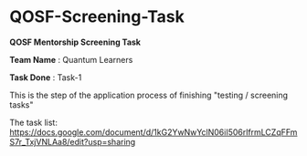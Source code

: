 # QOSF-Screening-Task
 

**QOSF Mentorship Screening Task**

**Team Name** : Quantum Learners

**Task Done** : Task-1

This is the step of the application process of finishing "testing / screening tasks"

The task list: https://docs.google.com/document/d/1kG2YwNwYclN06iI506rlfrmLCZqFFmS7r_TxjVNLAa8/edit?usp=sharing
